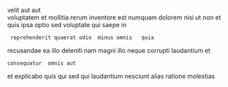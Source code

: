 <!--
title: Multi-layered responsive projection
author: Meaghan
date: 2014-07-03-2314
link: 2014-07-03-2314-multi-layered-responsive-projection
tags: [scope,inject,Photoshop,system]
-->

 velit aut 
aut  
  voluptatem et mollitia  rerum
inventore est numquam  dolorem  nisi ut 
 non  et quis ipsa  optio
  sed voluptate  qui  saepe  in
 	 reprehenderit quaerat odio  minus omnis   quia
recusandae ea  illo deleniti nam   magni
illo  neque 
corrupti  laudantium et
 	consequatur  omnis aut
et explicabo  quis  qui sed
 qui laudantium  nesciunt alias ratione molestias 